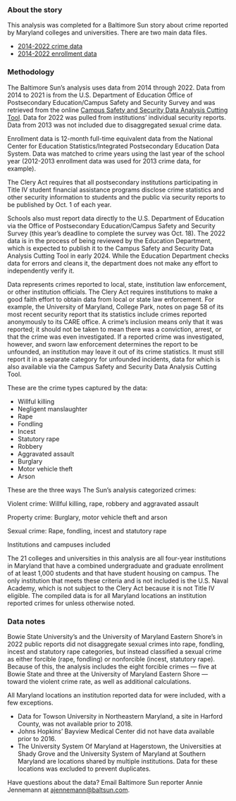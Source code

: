 ### About the story

This analysis was completed for a Baltimore Sun story about crime reported by Maryland colleges and universities. There are two main data files.
-  [2014-2022 crime data](https://github.com/Baltimore-Sun/college-crime/blob/main/college_crime.csv)
-  [2014-2022 enrollment data](https://github.com/Baltimore-Sun/college-crime/blob/main/enrollment.csv)

### Methodology

The Baltimore Sun’s analysis uses data from 2014 through 2022. Data from 2014 to 2021 is from the U.S. Department of Education Office of Postsecondary Education/Campus Safety and Security Survey and was retrieved from the online <a href="https://ope.ed.gov/campussafety/">Campus Safety and Security Data Analysis Cutting Tool</a>. Data for 2022 was pulled from institutions’ individual security reports. Data from 2013 was not included due to disaggregated sexual crime data.  
 
Enrollment data is 12-month full-time equivalent data from the National Center for Education Statistics/Integrated Postsecondary Education Data System. Data was matched to crime years using the last year of the school year (2012-2013 enrollment data was used for 2013 crime data, for example).
 
The Clery Act requires that all postsecondary institutions participating in Title IV student financial assistance programs disclose crime statistics and other security information to students and the public via security reports to be published by Oct. 1 of each year.
 
Schools also must report data directly to the U.S. Department of Education via the Office of Postsecondary Education/Campus Safety and Security Survey (this year’s deadline to complete the survey was Oct. 18). The 2022 data is in the process of being reviewed by the Education Department, which is expected to publish it to the Campus Safety and Security Data Analysis Cutting Tool in early 2024. While the Education Department checks data for errors and cleans it, the department does not make any effort to independently verify it.</p>
 
Data represents crimes reported to local, state,  institution law enforcement, or other institution officials. The Clery Act requires institutions to make a good faith effort to obtain data from local or state law enforcement. For example, the University of Maryland, College Park, notes on page 58 of its most recent security report that its statistics include crimes reported anonymously to its CARE office. A crime’s inclusion means only that it was reported; it should not be taken to mean there was a conviction, arrest, or that the crime was even investigated. If a reported crime was investigated, however, and sworn law enforcement determines the report to be unfounded, an institution may leave it out of its crime statistics. It must still report it in a separate category for unfounded incidents, data for which is also available via the Campus Safety and Security Data Analysis Cutting Tool.</p>

These are the crime types captured by the data:
 
- Willful killing 
- Negligent manslaughter
- Rape 
- Fondling
- Incest 
- Statutory rape 
- Robbery
- Aggravated assault
- Burglary
- Motor vehicle theft
- Arson

These are the three ways The Sun’s analysis categorized crimes:
 
Violent crime: Willful killing, rape, robbery and aggravated assault
 
Property crime: Burglary, motor vehicle theft and arson
 
Sexual crime: Rape, fondling, incest and statutory rape 

Institutions and campuses included
 
The 21 colleges and universities in this analysis are all four-year institutions in Maryland that have a combined undergraduate and graduate enrollment of at least 1,000 students and that have student housing on campus. The only institution that meets these criteria and is not included is the U.S. Naval Academy, which is not subject to the Clery Act because it is not Title IV eligible. The compiled data is for all Maryland locations an institution reported crimes for unless otherwise noted.

### Data notes 
 
Bowie State University’s and the University of Maryland Eastern Shore’s in 2022 public reports did not disaggregate sexual crimes into rape, fondling, incest and statutory rape categories, but instead classified a sexual crime as either forcible (rape, fondling) or nonforcible (incest, statutory rape). Because of this, the analysis includes the eight forcible crimes — five at Bowie State and three at the University of Maryland Eastern Shore — toward the violent crime rate, as well as additional calculations.
 
All Maryland locations an institution reported data for were included, with a few exceptions.
 
- Data for Towson University in Northeastern Maryland, a site in Harford County, was not available prior to 2018.
- Johns Hopkins’ Bayview Medical Center did not have data available prior to 2016.
- The University System Of Maryland at Hagerstown, the Universities at Shady Grove and the University System of Maryland at Southern Maryland are locations shared by multiple institutions. Data for these locations was excluded to prevent duplicates.

Have questions about the data? Email Baltimore Sun reporter Annie Jennemann at ajennemann@baltsun.com.
